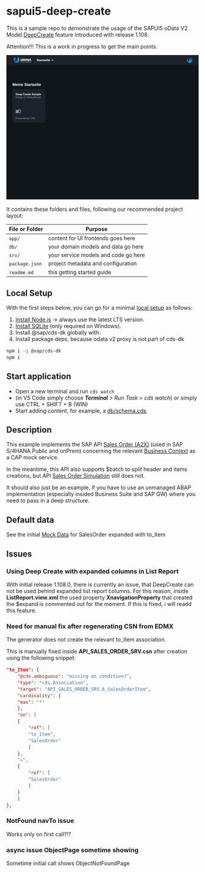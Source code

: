 # sapui5-deep-create
This is a sample repo to demonstrate the usage of the SAPUI5 oData V2 Model [DeepCreate](https://sapui5.hana.ondemand.com/1.108.0/#/topic/6c47b2b39db9404582994070ec3d57a2.html#loio4c4cd99af9b14e08bb72470cc7cabff4/section_DCR) feature introduced with release 1.108.

Attention!!! This is a work in progress to get the main points.

![Showcase Animation](./doc/sapui5-deep-create.gif)

It contains these folders and files, following our recommended project layout:

File or Folder | Purpose
---------|----------
`app/` | content for UI frontends goes here
`db/` | your domain models and data go here
`srv/` | your service models and code go here
`package.json` | project metadata and configuration
`readme.md` | this getting started guide

## Local Setup
With the first steps below, you can go for a minimal [local setup](https://cap.cloud.sap/docs/get-started/#local-setup) as follows:

1. [Install Node.js](https://nodejs.org/en/) → always use the latest LTS version.
2. [Install SQLite](https://sqlite.org/download.html) (only required on Windows).
3. Install @sap/cds-dk globally with:
4. Install package deps, because odata v2 proxy is not part of cds-dk

```bash
npm i -g @sap/cds-dk
npm i
```

## Start application

- Open a new terminal and run `cds watch` 
- (in VS Code simply choose _**Terminal** > Run Task > cds watch_) or simply use CTRL + SHIFT + B (WIN)
- Start adding content, for example, a [db/schema.cds](db/schema.cds).

## Description
This example implements the SAP API [Sales Order (A2X)](https://api.sap.com/api/OP_API_SALES_ORDER_SRV_0001/overview) (used in SAP S/4HANA Public and onPrem) concerning the relevant [Business Context](https://help.sap.com/docs/SAP_S4HANA_ON-PREMISE/19d48293097f4a2589433856b034dfa5/00d244581efca007e10000000a441470.html?locale=en-US) as a CAP mock service.

In the meantime, this API also supports $batch to split header and items creations, but API [Sales Order Simulation](https://help.sap.com/docs/SAP_S4HANA_ON-PREMISE/19d48293097f4a2589433856b034dfa5/0ae72864ca5f405dadceed4693562aa8.html?locale=en-US) still does not. 

It should also just be an example, if you have to use an unmanaged ABAP implementation (especially insided Business Suite and SAP GW) where you need to pass in a deep structure.

## Default data
See the initial [Mock Data](http://localhost:4004/v2/mock/SalesOrder?$select=SalesOrder,SalesOrderType,SalesOrganization,DistributionChannel,OrganizationDivision&$expand=to_Item) for SalesOrder expanded with to_Item 

## Issues

### Using Deep Create with expanded columns in List Report
With initial release 1.108.0, there is currently an issue, that DeepCreate can not be used behind expanded list report columns. For this reason, inside **ListReport.view.xml** the used property **XnavigationProperty** that created the $expand is commented out for the moment. If this is fixed, i will readd this feature.

### Need for manual fix after regenerating CSN from EDMX
The generator does not create the relevant to_Item association.

This is manually fixed inside **API_SALES_ORDER_SRV.csn** after creation using the following snippet:

```json
"to_Item": {
    "@cds.ambiguous": "missing on condition?",
    "type": "cds.Association",
    "target": "API_SALES_ORDER_SRV.A_SalesOrderItem",
    "cardinality": {
    "max": "*"
    },          
    "on": [
    {
        "ref": [
        "to_Item",
        "SalesOrder"
        ]
    },
    "=",
    {
        "ref": [
        "SalesOrder"
        ]
    }
    ]
},
```

### NotFound navTo issue
Works only on first call?!?

### async issue ObjectPage sometime showing
Sometime initial call shows ObjectNotFoundPage